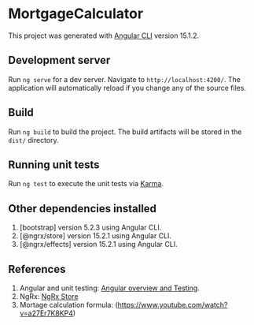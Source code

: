 # MortgageCalculator

This project was generated with [Angular CLI](https://github.com/angular/angular-cli) version 15.1.2.

## Development server

Run `ng serve` for a dev server. Navigate to `http://localhost:4200/`. The application will automatically reload if you change any of the source files.

## Build

Run `ng build` to build the project. The build artifacts will be stored in the `dist/` directory.

## Running unit tests

Run `ng test` to execute the unit tests via [Karma](https://karma-runner.github.io).


## Other dependencies installed

1) [bootstrap] version 5.2.3 using Angular CLI.
2) [@ngrx/store] version 15.2.1 using Angular CLI.
2) [@ngrx/effects] version 15.2.1 using Angular CLI.

## References

1) Angular and unit testing:  [Angular overview and Testing](https://angular.io).
2) NgRx: [NgRx Store](https://ngrx.io/)
3) Mortage calculation formula: (https://www.youtube.com/watch?v=a27Er7K8KP4)

